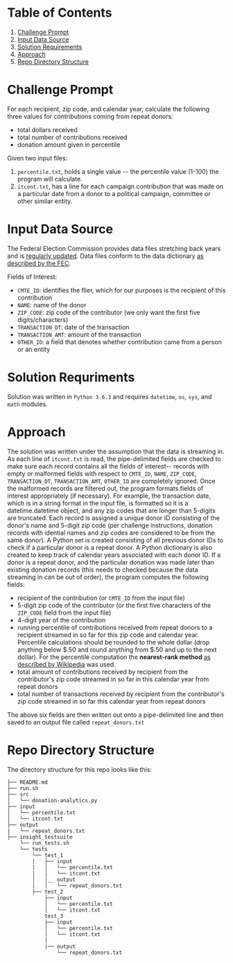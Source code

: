 # Table of Contents
1. [Challenge Prompt](README.md#challenge-prompt)
2. [Input Data Source](README.md#input-data-source)
3. [Solution Requirements](README.md#solution-requirements)
4. [Approach](README.md#approach)
5. [Repo Directory Structure](README.md#repo-directory-structure)

# Challenge Prompt
For each recipient, zip code, and calendar year, calculate the following three values for contributions coming from repeat donors:
* total dollars received
* total number of contributions received
* donation amount given in percentile

Given two input files:
1. `percentile.txt`, holds a single value -- the percentile value (1-100) the program will calculate.
2. `itcont.txt`, has a line for each campaign contribution that was made on a particular date from a donor to a political campaign, committee or other similar entity. 

# Input Data Source 
The Federal Election Commission provides data files stretching back years and is [regularly updated](http://classic.fec.gov/finance/disclosure/ftpdet.shtml). Data files conform to the data dictionary [as described by the FEC](http://classic.fec.gov/finance/disclosure/metadata/DataDictionaryContributionsbyIndividuals.shtml).

Fields of Interest:
* `CMTE_ID`: identifies the flier, which for our purposes is the recipient of this contribution
* `NAME`: name of the donor
* `ZIP_CODE`:  zip code of the contributor (we only want the first five digits/characters)
* `TRANSACTION_DT`: date of the transaction
* `TRANSACTION_AMT`: amount of the transaction
* `OTHER_ID`: a field that denotes whether contribution came from a person or an entity 

# Solution Requriments
Solution was written in `Python 3.6.3` and requires `datetime`, `os`, `sys`, and `math` modules.

# Approach
The solution was written under the assumption that the data is streaming in. As each line of `itcont.txt` is read, the pipe-delimited fields are checked to make sure each record contains all the fields of interest-- records with empty or malformed fields with respect to `CMTE_ID`, `NAME`, `ZIP_CODE`, `TRANSACTION_DT`, `TRANSACTION_AMT`, `OTHER_ID` are completely ignored. Once the malformed records are filtered out, the program formats fields of interest appropriately (if necessary). For example, the transaction date, which is in a string format in the input file, is formatted so it is a datetime.datetime object, and any zip codes that are longer than 5-digits are truncated. Each record is assigned a unique donor ID consisting of the donor's name and 5-digit zip code (per challenge instructions, donation records with idential names and zip codes are considered to be from the same donor). A Python set is created consisting of all previous donor IDs to check if a particular donor is a repeat donor. A Python dictionary is also created to keep track of calendar years associated with each donor ID. If a donor is a repeat donor, and the particular donation was made later than existing donation records (this needs to checked because the data streaming in can be out of order), the program computes the following fields:

* recipient of the contribution (or `CMTE_ID` from the input file)
* 5-digit zip code of the contributor (or the first five characters of the `ZIP_CODE` field from the input file)
* 4-digit year of the contribution
* running percentile of contributions received from repeat donors to a recipient streamed in so far for this zip code and calendar year. Percentile calculations should be rounded to the whole dollar (drop anything below $.50 and round anything from $.50 and up to the next dollar). For the percentile computation the **nearest-rank method** [as described by Wikipedia](https://en.wikipedia.org/wiki/Percentile) was used.
* total amount of contributions received by recipient from the contributor's zip code streamed in so far in this calendar year from repeat donors
* total number of transactions received by recipient from the contributor's zip code streamed in so far this calendar year from repeat donors

The above six fields are then written out onto a pipe-delimited line and then saved to an output file called `repeat_donors.txt`


# Repo Directory Structure

The directory structure for this repo looks like this:

    ├── README.md 
    ├── run.sh
    ├── src
    │   └── donation-analytics.py
    ├── input
    │   └── percentile.txt
    │   └── itcont.txt
    ├── output
    |   └── repeat_donors.txt
    ├── insight_testsuite
        └── run_tests.sh
        └── tests
            └── test_1
            |   ├── input
            |   │   └── percentile.txt
            |   │   └── itcont.txt
            |   |__ output
            |   │   └── repeat_donors.txt
            ├── test_2
                ├── input
                │   └── percentile.txt
                |   └── itcont.txt
                test_3
                ├── input
                │   └── percentile.txt
                |   └── itcont.txt
                |   
                |── output
                    └── repeat_donors.txt




